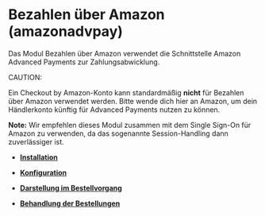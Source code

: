 # Bezahlen über Amazon \(amazonadvpay\) 

Das Modul Bezahlen über Amazon verwendet die Schnittstelle Amazon Advanced Payments zur Zahlungsabwicklung.

CAUTION:

Ein Checkout by Amazon-Konto kann standardmäßig **nicht** für Bezahlen über Amazon verwendet werden. Bitte wende dich hier an Amazon, um dein Händlerkonto künftig für Advanced Payments nutzen zu können.

**Note:** Wir empfehlen dieses Modul zusammen mit dem Single Sign-On für Amazon zu verwenden, da das sogenannte Session-Handling dann zuverlässiger ist.

-   **[Installation](7_2_4_1_Installation.md)**  

-   **[Konfiguration](7_2_4_2_Konfiguration.md)**  

-   **[Darstellung im Bestellvorgang](7_2_4_3_DarstellungImBestellvorgang.md)**  

-   **[Behandlung der Bestellungen](7_2_4_4_BehandlungDerBestellungen.md)**  




